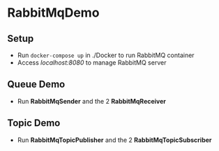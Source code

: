 # RabbitMqDemo

## Setup 
- Run `docker-compose up` in ./Docker to run RabbitMQ container
- Access _localhost:8080_ to manage RabbitMQ server

## Queue Demo
- Run **RabbitMqSender** and the 2 **RabbitMqReceiver**

## Topic Demo
- Run **RabbitMqTopicPublisher** and the 2 **RabbitMqTopicSubscriber**